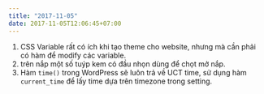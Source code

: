 ```yaml
---
title: "2017-11-05"
date: 2017-11-05T12:06:45+07:00
---
```


1. CSS Variable rất có ích khi tạo theme cho website, nhưng mà cần phải có hàm để modify các variable.
1. trên nắp một số tuýp kem có đầu nhọn dùng để chọt mở nắp.
1. Hàm `time()` trong WordPress sẽ luôn trả về UCT time, sử dụng hàm `current_time` để lấy time dựa trên timezone trong setting.